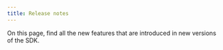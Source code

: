 ```yaml
---
title: Release notes
---
```


On this page, find all the new features that are introduced in new versions of the SDK.
